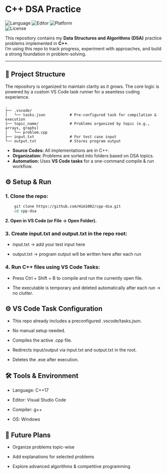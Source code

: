 #  C++ DSA Practice 

![Language](https://img.shields.io/badge/language-C%2B%2B17-blue)
![Editor](https://img.shields.io/badge/editor-VS%20Code-blueviolet)
![Platform](https://img.shields.io/badge/platform-Windows-lightgrey)  
![License](https://img.shields.io/badge/license-MIT-green)      

This repository contains my **Data Structures and Algorithms (DSA)** practice problems implemented in **C++**.  
I’m using this repo to track progress, experiment with approaches, and build a strong foundation in problem-solving.  

---

## 📂 Project Structure

The repository is organized to maintain clarity as it grows. The core logic is powered by a custom VS Code task runner for a seamless coding experience.

```text
.
├── .vscode/
│   └── tasks.json           # Pre-configured task for compilation & execution
├── topic_name/              # Problems organized by topic (e.g., arrays, graphs)
│   └── problem.cpp         
├── input.txt                # For test case input
└── output.txt               # Stores program output
```

-   **Source Codes:** All implementations are in C++.
-   **Organization:** Problems are sorted into folders based on DSA topics.
-   **Automation:** Uses **VS Code tasks** for a one-command compile & run workflow.

## ⚙️ Setup & Run

### 1️.  Clone the repo:
```bash
    git clone https://github.com/Him1002/cpp-dsa.git
    cd cpp-dsa
```

**2️. Open in VS Code (or File → Open Folder).**

### 3️. Create input.txt and output.txt in the repo root:
-   input.txt → add your test input here

-   output.txt → program output will be written here after each run

### 4️. Run C++ files using VS Code Tasks:

-   Press Ctrl + Shift + B to compile and run the currently open file.

-   The executable is temporary and deleted automatically after each run → no clutter.

## ⚙️ VS Code Task Configuration

-   This repo already includes a preconfigured .vscode/tasks.json.

-   No manual setup needed.

-   Compiles the active .cpp file.

-   Redirects input/output via input.txt and output.txt in the root.

-   Deletes the .exe after execution.

## 🛠 Tools & Environment

-   Language: C++17

-   Editor: Visual Studio Code

-   Compiler: g++

-   OS: Windows

## 📌 Future Plans

-   Organize problems topic-wise

-   Add explanations for selected problems

-   Explore advanced algorithms & competitive programming